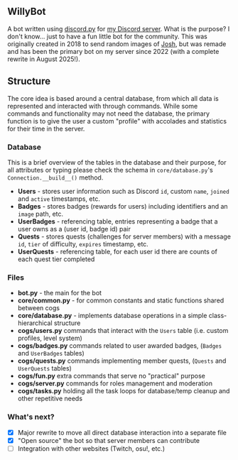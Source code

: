 ## WillyBot
A bot written using [discord.py](https://discordpy.readthedocs.io/en/stable/) for [my Discord server](https://discord.gg/willy). What is the purpose? I don't know... just to have a fun little bot for the community. This was originally created in 2018 to send random images of [Josh](https://osu.ppy.sh/users/3441616), but was remade and has been the primary bot on my server since 2022 (with a complete rewrite in August 2025!).

## Structure
The core idea is based around a central database, from which all data is represented and interacted with through commands. While some commands and functionality may not need the database, the primary function is to give the user a custom "profile" with accolades and statistics for their time in the server.

### Database
This is a brief overview of the tables in the database and their purpose, for all attributes or typing please check the schema in `core/database.py`'s `Connection.__build__()` method.
- **Users** - stores user information such as Discord `id`, custom `name`, `joined` and `active` timestamps, etc.
- **Badges** - stores badges (rewards for users) including identifiers and an `image` path, etc.
- **UserBadges** - referencing table, entries representing a badge that a user owns as a (user id, badge id) pair
- **Quests** - stores quests (challenges for server members) with a message `id`, `tier` of difficulty, `expires` timestamp, etc.
- **UserQuests** - referencing table, for each user id there are counts of each quest tier completed

### Files
- **bot.py** - the main for the bot
- **core/common.py** - for common constants and static functions shared between cogs
- **core/database.py** - implements database operations in a simple class-hierarchical structure
- **cogs/users.py** commands that interact with the `Users` table (i.e. custom profiles, level system)
- **cogs/badges.py** commands related to user awarded badges, (`Badges` and `UserBadges` tables)
- **cogs/quests.py** commands implementing member quests, (`Quests` and `UserQuests` tables)
- **cogs/fun.py** extra commands that serve no "practical" purpose
- **cogs/server.py** commands for roles management and moderation
- **cogs/tasks.py** holding all the task loops for database/temp cleanup and other repetitive needs

### What's next?
- [x] Major rewrite to move all direct database interaction into a separate file
- [x] "Open source" the bot so that server members can contribute
- [ ] Integration with other websites (Twitch, osu!, etc.)
